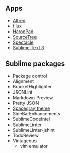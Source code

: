 Apps
---
- [Alfred](http://www.alfredapp.com/)
- [f.lux](https://justgetflux.com/)
- [HarooPad](http://pad.haroopress.com/)
- [SourceTree](https://www.sourcetreeapp.com/)
- [Spectacle](http://spectacleapp.com/)
- [Sublime Text 3](https://www.sublimetext.com/)

Sublime packages
---
- Package control
- Alignment
- BracketHighlighter
- JSONLint
- Markdown Preview
- Pretty JSON
- [Spacegray theme](https://github.com/kkga/spacegray/)
- SideBarEnhancements
- SublimeCodeIntel
- SublimeLinter
- SublimeLinter-jshint
- TodoReview
- Vintageous
  - vim emulator
